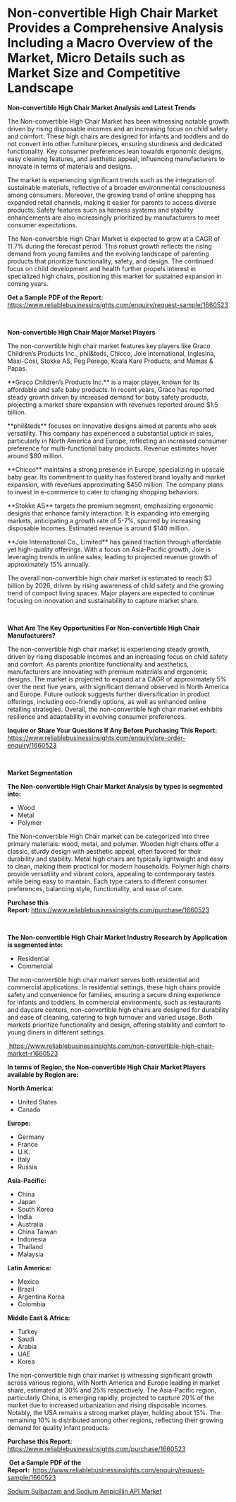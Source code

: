 <p><h1>Non-convertible High Chair Market Provides a Comprehensive Analysis Including a Macro Overview of the Market, Micro Details such as Market Size and Competitive Landscape</h1></p><p><strong>Non-convertible High Chair Market Analysis and Latest Trends</strong></p>
<p><p>The Non-convertible High Chair Market has been witnessing notable growth driven by rising disposable incomes and an increasing focus on child safety and comfort. These high chairs are designed for infants and toddlers and do not convert into other furniture pieces, ensuring sturdiness and dedicated functionality. Key consumer preferences lean towards ergonomic designs, easy cleaning features, and aesthetic appeal, influencing manufacturers to innovate in terms of materials and designs.</p><p>The market is experiencing significant trends such as the integration of sustainable materials, reflective of a broader environmental consciousness among consumers. Moreover, the growing trend of online shopping has expanded retail channels, making it easier for parents to access diverse products. Safety features such as harness systems and stability enhancements are also increasingly prioritized by manufacturers to meet consumer expectations.</p><p>The Non-convertible High Chair Market is expected to grow at a CAGR of 11.7% during the forecast period. This robust growth reflects the rising demand from young families and the evolving landscape of parenting products that prioritize functionality, safety, and design. The continued focus on child development and health further propels interest in specialized high chairs, positioning this market for sustained expansion in coming years.</p></p>
<p><strong>Get a Sample PDF of the Report:&nbsp;</strong> <a href="https://www.reliablebusinessinsights.com/enquiry/request-sample/1660523?utm_campaign=3113&utm_medium=2&utm_source=Github&utm_content=ia&utm_term=29032025&utm_id=non-convertible-high-chair">https://www.reliablebusinessinsights.com/enquiry/request-sample/1660523</a></p>
<p>&nbsp;</p>
<p><strong>Non-convertible High Chair Major Market Players</strong></p>
<p><p>The non-convertible high chair market features key players like Graco Children’s Products Inc., phil&teds, Chicco, Joie International, Inglesina, Maxi-Cosi, Stokke AS, Peg Perego, Koala Kare Products, and Mamas & Papas. </p><p>**Graco Children’s Products Inc.** is a major player, known for its affordable and safe baby products. In recent years, Graco has reported steady growth driven by increased demand for baby safety products, projecting a market share expansion with revenues reported around $1.5 billion.</p><p>**phil&teds** focuses on innovative designs aimed at parents who seek versatility. This company has experienced a substantial uptick in sales, particularly in North America and Europe, reflecting an increased consumer preference for multi-functional baby products. Revenue estimates hover around $80 million.</p><p>**Chicco** maintains a strong presence in Europe, specializing in upscale baby gear. Its commitment to quality has fostered brand loyalty and market expansion, with revenues approximating $450 million. The company plans to invest in e-commerce to cater to changing shopping behaviors.</p><p>**Stokke AS** targets the premium segment, emphasizing ergonomic designs that enhance family interaction. It is expanding into emerging markets, anticipating a growth rate of 5-7%, spurred by increasing disposable incomes. Estimated revenue is around $140 million.</p><p>**Joie International Co., Limited** has gained traction through affordable yet high-quality offerings. With a focus on Asia-Pacific growth, Joie is leveraging trends in online sales, leading to projected revenue growth of approximately 15% annually.</p><p>The overall non-convertible high chair market is estimated to reach $3 billion by 2026, driven by rising awareness of child safety and the growing trend of compact living spaces. Major players are expected to continue focusing on innovation and sustainability to capture market share.</p></p>
<p>&nbsp;</p>
<p><strong>What Are The Key Opportunities For Non-convertible High Chair Manufacturers?</strong></p>
<p><p>The non-convertible high chair market is experiencing steady growth, driven by rising disposable incomes and an increasing focus on child safety and comfort. As parents prioritize functionality and aesthetics, manufacturers are innovating with premium materials and ergonomic designs. The market is projected to expand at a CAGR of approximately 5% over the next five years, with significant demand observed in North America and Europe. Future outlook suggests further diversification in product offerings, including eco-friendly options, as well as enhanced online retailing strategies. Overall, the non-convertible high chair market exhibits resilience and adaptability in evolving consumer preferences.</p></p>
<p><strong>Inquire or Share Your Questions If Any Before Purchasing This Report:</strong> <a href="https://www.reliablebusinessinsights.com/enquiry/pre-order-enquiry/1660523?utm_campaign=3113&utm_medium=2&utm_source=Github&utm_content=ia&utm_term=29032025&utm_id=non-convertible-high-chair">https://www.reliablebusinessinsights.com/enquiry/pre-order-enquiry/1660523</a></p>
<p>&nbsp;</p>
<p><strong>Market Segmentation</strong></p>
<p><strong>The Non-convertible High Chair Market Analysis by types is segmented into:</strong></p>
<p><ul><li>Wood</li><li>Metal</li><li>Polymer</li></ul></p>
<p><p>The Non-convertible High Chair market can be categorized into three primary materials: wood, metal, and polymer. Wooden high chairs offer a classic, sturdy design with aesthetic appeal, often favored for their durability and stability. Metal high chairs are typically lightweight and easy to clean, making them practical for modern households. Polymer high chairs provide versatility and vibrant colors, appealing to contemporary tastes while being easy to maintain. Each type caters to different consumer preferences, balancing style, functionality, and ease of care.</p></p>
<p><strong>Purchase this Report:&nbsp;</strong><a href="https://www.reliablebusinessinsights.com/purchase/1660523?utm_campaign=3113&utm_medium=2&utm_source=Github&utm_content=ia&utm_term=29032025&utm_id=non-convertible-high-chair">https://www.reliablebusinessinsights.com/purchase/1660523</a></p>
<p>&nbsp;</p>
<p><strong>The Non-convertible High Chair Market Industry Research by Application is segmented into:</strong></p>
<p><ul><li>Residential</li><li>Commercial</li></ul></p>
<p><p>The non-convertible high chair market serves both residential and commercial applications. In residential settings, these high chairs provide safety and convenience for families, ensuring a secure dining experience for infants and toddlers. In commercial environments, such as restaurants and daycare centers, non-convertible high chairs are designed for durability and ease of cleaning, catering to high turnover and varied usage. Both markets prioritize functionality and design, offering stability and comfort to young diners in different settings.</p></p>
<p><a href="https://www.reliablebusinessinsights.com/non-convertible-high-chair-market-r1660523?utm_campaign=3113&utm_medium=2&utm_source=Github&utm_content=ia&utm_term=29032025&utm_id=non-convertible-high-chair">&nbsp;https://www.reliablebusinessinsights.com/non-convertible-high-chair-market-r1660523</a></p>
<p><strong>In terms of Region, the Non-convertible High Chair Market Players available by Region are:</strong></p>
<p>
    <p> <strong> North America: </strong>
        <ul>
            <li>United States</li>
            <li>Canada</li>
        </ul>
        </p> 
    <p> <strong> Europe: </strong>
        <ul>
            <li>Germany</li>
            <li>France</li>
            <li>U.K.</li>
            <li>Italy</li>
            <li>Russia</li>
        </ul>
        </p> 
    <p> <strong> Asia-Pacific: </strong>
        <ul>
            <li>China</li>
            <li>Japan</li>
            <li>South Korea</li>
            <li>India</li>
            <li>Australia</li>
            <li>China Taiwan</li>
            <li>Indonesia</li>
            <li>Thailand</li>
            <li>Malaysia</li>
        </ul>
        </p> 
    <p> <strong> Latin America: </strong>
        <ul>
            <li>Mexico</li>
            <li>Brazil</li>
            <li>Argentina Korea</li>
            <li>Colombia</li>
        </ul>
        </p> 
    <p> <strong> Middle East & Africa: </strong>
        <ul>
            <li>Turkey</li>
            <li>Saudi</li>
            <li>Arabia</li>
            <li>UAE</li>
            <li>Korea</li>
        </ul>
    </p>
    </p>
<p><p>The non-convertible high chair market is witnessing significant growth across various regions, with North America and Europe leading in market share, estimated at 30% and 25% respectively. The Asia-Pacific region, particularly China, is emerging rapidly, projected to capture 20% of the market due to increased urbanization and rising disposable incomes. Notably, the USA remains a strong market player, holding about 15%. The remaining 10% is distributed among other regions, reflecting their growing demand for quality infant products.</p></p>
<p><strong>Purchase this Report: </strong><a href="https://www.reliablebusinessinsights.com/purchase/1660523?utm_campaign=3113&utm_medium=2&utm_source=Github&utm_content=ia&utm_term=29032025&utm_id=non-convertible-high-chair">https://www.reliablebusinessinsights.com/purchase/1660523</a></p>
<p>&nbsp;<strong>Get a Sample PDF of the Report:&nbsp;&nbsp;</strong><a href="https://www.reliablebusinessinsights.com/enquiry/request-sample/1660523?utm_campaign=3113&utm_medium=2&utm_source=Github&utm_content=ia&utm_term=29032025&utm_id=non-convertible-high-chair">https://www.reliablebusinessinsights.com/enquiry/request-sample/1660523</a></p>
<p><strong></strong></p>
<p><p><a href="https://github.com/donkalucine10/Market-Research-Report-List-1/blob/main/sodium-sulbactam-and-sodium-ampicillin-api-market.md?utm_campaign=3113&utm_medium=2&utm_source=Github&utm_content=ia&utm_term=29032025&utm_id=non-convertible-high-chair">Sodium Sulbactam and Sodium Ampicillin API Market</a></p></p>
